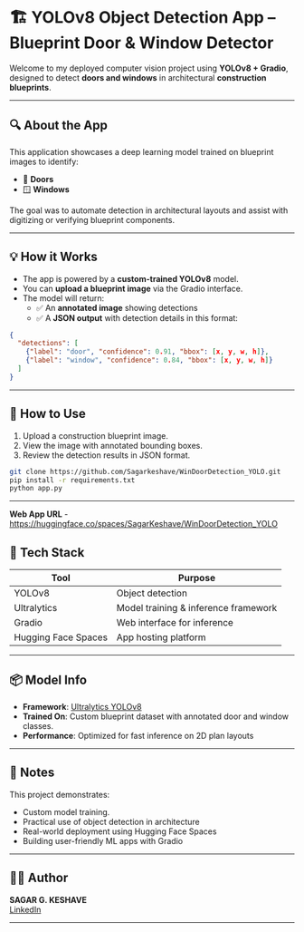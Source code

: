 # 🏗️ YOLOv8 Object Detection App – Blueprint Door & Window Detector

Welcome to my deployed computer vision project using **YOLOv8 + Gradio**, designed to detect **doors and windows** in architectural **construction blueprints**.

---

## 🔍 About the App

This application showcases a deep learning model trained on blueprint images to identify:
- 🚪 **Doors**
- 🪟 **Windows**

The goal was to automate detection in architectural layouts and assist with digitizing or verifying blueprint components.

---

## 💡 How it Works

- The app is powered by a **custom-trained YOLOv8** model.
- You can **upload a blueprint image** via the Gradio interface.
- The model will return:
  - ✅ An **annotated image** showing detections
  - ✅ A **JSON output** with detection details in this format:

```json
{
  "detections": [
    {"label": "door", "confidence": 0.91, "bbox": [x, y, w, h]},
    {"label": "window", "confidence": 0.84, "bbox": [x, y, w, h]}
  ]
}
```

---

## 🚀 How to Use

1. Upload a construction blueprint image.
2. View the image with annotated bounding boxes.
3. Review the detection results in JSON format.


```bash
git clone https://github.com/Sagarkeshave/WinDoorDetection_YOLO.git
pip install -r requirements.txt
python app.py
```

---

**Web App URL** - https://huggingface.co/spaces/SagarKeshave/WinDoorDetection_YOLO

## 🧠 Tech Stack

| Tool        | Purpose                              |
|-------------|--------------------------------------|
| YOLOv8      | Object detection                     |
| Ultralytics | Model training & inference framework |
| Gradio      | Web interface for inference          |
| Hugging Face Spaces | App hosting platform         |

---

## 📦 Model Info

- **Framework**: [Ultralytics YOLOv8](https://docs.ultralytics.com/)
- **Trained On**: Custom blueprint dataset with annotated door and window classes.
- **Performance**: Optimized for fast inference on 2D plan layouts

---

## 🎯 Notes

This project demonstrates:
- Custom model training.
- Practical use of object detection in architecture
- Real-world deployment using Hugging Face Spaces
- Building user-friendly ML apps with Gradio

---

## 🙋‍♂️ Author

**SAGAR G. KESHAVE**  
[LinkedIn](https://www.linkedin.com/in/sagar-keshave-564916221/)

---
